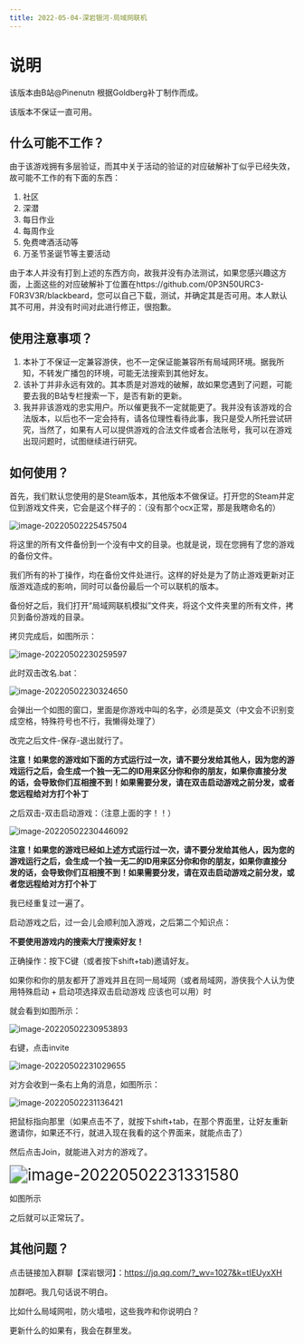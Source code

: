 ```yaml
---
title: 2022-05-04-深岩银河-局域网联机
---
```


# 说明

该版本由B站@Pinenutn 根据Goldberg补丁制作而成。

该版本不保证一直可用。

## 什么可能不工作？

由于该游戏拥有多层验证，而其中关于活动的验证的对应破解补丁似乎已经失效，故可能不工作的有下面的东西：

1. 社区
2. 深潜
3. 每日作业
4. 每周作业
5. 免费啤酒活动等
6. 万圣节圣诞节等主要活动

由于本人并没有打到上述的东西方向，故我并没有办法测试，如果您感兴趣这方面，上面这些的对应破解补丁位置在https://github.com/0P3N50URC3-F0R3V3R/blackbeard，您可以自己下载，测试，并确定其是否可用。本人默认其不可用，并没有时间对此进行修正，很抱歉。

## 使用注意事项？

1. 本补丁不保证一定兼容游侠，也不一定保证能兼容所有局域网环境。据我所知，不转发广播包的环境，可能无法搜索到其他好友。
2. 该补丁并非永远有效的。其本质是对游戏的破解，故如果您遇到了问题，可能要去我的B站专栏搜索一下，是否有新的更新。
3. 我并非该游戏的忠实用户。所以催更我不一定就能更了。我并没有该游戏的合法版本，以后也不一定会持有，请各位理性看待此事，我只是受人所托尝试研究，当然了，如果有人可以提供游戏的合法文件或者合法账号，我可以在游戏出现问题时，试图继续进行研究。

## 如何使用？

首先，我们默认您使用的是Steam版本，其他版本不做保证。打开您的Steam并定位到游戏文件夹，它会是这个样子的：（没有那个ocx正常，那是我瞎命名的）

![image-20220502225457504](../../src/assets/img/image-20220502225457504.png)



将这里的所有文件备份到一个没有中文的目录。也就是说，现在您拥有了您的游戏的备份文件。

我们所有的补丁操作，均在备份文件处进行。这样的好处是为了防止游戏更新对正版游戏造成的影响，同时可以备份最后一个可以联机的版本。

备份好之后，我们打开“局域网联机模拟”文件夹，将这个文件夹里的所有文件，拷贝到备份游戏的目录。

拷贝完成后，如图所示：

![image-20220502230259597](../../src/assets/img/image-20220502230259597.png)

此时双击改名.bat：

![image-20220502230324650](../../src/assets/img/image-20220502230324650.png)

会弹出一个如图的窗口，里面是你游戏中叫的名字，必须是英文（中文会不识别变成空格，特殊符号也不行，我懒得处理了）

改完之后文件-保存-退出就行了。

**注意！如果您的游戏如下面的方式运行过一次，请不要分发给其他人，因为您的游戏运行之后，会生成一个独一无二的ID用来区分你和你的朋友，如果你直接分发的话，会导致你们互相搜不到！如果需要分发，请在双击启动游戏之前分发，或者您远程给对方打个补丁**

之后双击-双击启动游戏：（注意上面的字！！）

![image-20220502230446092](../../src/assets/img/image-20220502230446092-16515038866171.png)

**注意！如果您的游戏已经如上述方式运行过一次，请不要分发给其他人，因为您的游戏运行之后，会生成一个独一无二的ID用来区分你和你的朋友，如果你直接分发的话，会导致你们互相搜不到！如果需要分发，请在双击启动游戏之前分发，或者您远程给对方打个补丁**

我已经重复过一遍了。

启动游戏之后，过一会儿会顺利加入游戏，之后第二个知识点：

**不要使用游戏内的搜索大厅搜索好友！**

正确操作：按下C键（或者按下shift+tab)邀请好友。

如果你和你的朋友都开了游戏并且在同一局域网（或者局域网，游侠我个人认为使用特殊启动 + 启动项选择双击启动游戏 应该也可以用）时

就会看到如图所示：

![image-20220502230953893](../../src/assets/img/image-20220502230953893.png)

右键，点击invite

![image-20220502231029655](../../src/assets/img/image-20220502231029655.png)

对方会收到一条右上角的消息，如图所示：

![image-20220502231136421](../../src/assets/img/image-20220502231136421.png)

把鼠标指向那里（如果点击不了，就按下shift+tab，在那个界面里，让好友重新邀请你，如果还不行，就进入现在我看的这个界面来，就能点击了）

然后点击Join，就能进入对方的游戏了。

<img src="../../src/assets/img/image-20220502231331580.png" alt="image-20220502231331580" style="zoom:200%;" />

如图所示

之后就可以正常玩了。

## 其他问题？

点击链接加入群聊【深岩银河】：https://jq.qq.com/?_wv=1027&k=tIEUyxXH

加群吧。我几句话说不明白。

比如什么局域网啦，防火墙啦，这些我咋和你说明白？

更新什么的如果有，我会在群里发。

